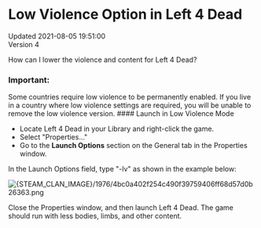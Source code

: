 # Low Violence Option in Left 4 Dead
Updated 2021-08-05 19:51:00  
Version 4  

How can I lower the violence and content for Left 4 Dead?  
  
  ### Important:
Some countries require low violence to be permanently enabled. If you live in a country where low violence settings are required, you will be unable to remove the low violence version.  #### Launch in Low Violence Mode

* Locate Left 4 Dead in your Library and right-click the game.
* Select "Properties..."
* Go to the **Launch Options** section on the General tab in the Properties window.

  
  
In the Launch Options field, type "-lv" as shown in the example below:  
  
![{STEAM_CLAN_IMAGE}/1976/4bc0a402f254c490f39759406ff68d57d0b26363.png]({STEAM_CLAN_IMAGE}/1976/4bc0a402f254c490f39759406ff68d57d0b26363.png)  
  
Close the Properties window, and then launch Left 4 Dead. The game should run with less bodies, limbs, and other content.